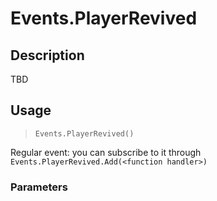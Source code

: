 # Events.PlayerRevived
## Description
TBD

## Usage
> `Events.PlayerRevived()`

Regular event: you can subscribe to it through `Events.PlayerRevived.Add(<function handler>)`

### Parameters
